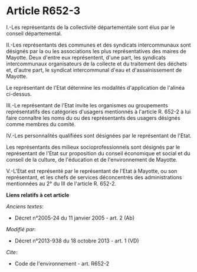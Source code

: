 # Article R652-3

I.-Les représentants de la collectivité départementale sont élus par le conseil départemental. 

II.-Les représentants des communes et des syndicats intercommunaux sont désignés par la ou les associations les plus
représentatives des maires de Mayotte. Deux d'entre eux représentent, d'une part, les syndicats intercommunaux organisateurs
de la collecte et du traitement des déchets et, d'autre part, le syndicat intercommunal d'eau et d'assainissement de
Mayotte. 

Le représentant de l'Etat détermine les modalités d'application de l'alinéa ci-dessus. 

III.-Le représentant de l'Etat invite les organismes ou groupements représentatifs des catégories d'usagers mentionnés à
l'article R. 652-2 à lui faire connaître les noms du ou des représentants des usagers désignés comme membres du comité. 

IV.-Les personnalités qualifiées sont désignées par le représentant de l'Etat. 

Les représentants des milieux socioprofessionnels sont désignés par le représentant de l'Etat sur proposition du conseil
économique et social et du conseil de la culture, de l'éducation et de l'environnement de Mayotte. 

V.-L'Etat est représenté par le représentant de l'Etat à Mayotte, ou son représentant, et les chefs de services déconcentrés
des administrations mentionnées au 2° du III de l'article R. 652-2.

**Liens relatifs à cet article**

_Anciens textes_:

  - Décret n°2005-24 du 11 janvier 2005 - art. 2 (Ab)

_Modifié par_:

  - Décret n°2013-938 du 18 octobre 2013 - art. 1 (VD)

_Cite_:

  - Code de l'environnement - art. R652-2
